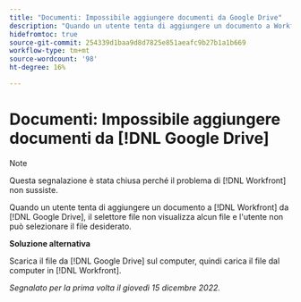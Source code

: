```yaml
---
title: "Documenti: Impossibile aggiungere documenti da Google Drive"
description: "Quando un utente tenta di aggiungere un documento a Workfront da Google Drive, il selettore di file non visualizza alcun file e l'utente non può selezionare il file desiderato."
hidefromtoc: true
source-git-commit: 254339d1baa9d8d7825e851aeafc9b27b1a1b669
workflow-type: tm+mt
source-wordcount: '98'
ht-degree: 16%

---
```



# Documenti: Impossibile aggiungere documenti da [!DNL Google Drive]

<!--On WF and WFP TOCs-->

>[!NOTE]
>
>Questa segnalazione è stata chiusa perché il problema di [!DNL Workfront] non sussiste.

Quando un utente tenta di aggiungere un documento a [!DNL Workfront] da [!DNL Google Drive], il selettore file non visualizza alcun file e l&#39;utente non può selezionare il file desiderato.

**Soluzione alternativa**

Scarica il file da [!DNL Google Drive] sul computer, quindi carica il file dal computer in [!DNL Workfront].

_Segnalato per la prima volta il giovedì 15 dicembre 2022._

